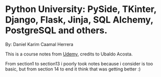 # Python University: PySide, TKinter, Django, Flask, Jinja, SQL Alchemy, PostgreSQL and others.

By: Daniel Karim Caamal Herrera

This is a course notes from [Udemy](https://www.udemy.com/course/universidad-python-desde-cero-hasta-experto-django-flask-rest-web/), credits to Ubaldo Acosta.

From section1 to section13 i poorly took notes because i consider is too basic, but from section 14 to end it think that was getting better :)